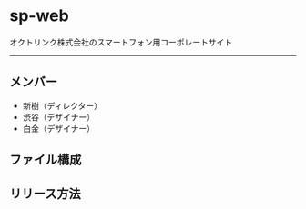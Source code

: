 # sp-web
オクトリンク株式会社のスマートフォン用コーポレートサイト

---

## メンバー

* 新樹（ディレクター）
* 渋谷（デザイナー）
* 白金（デザイナー）

## ファイル構成

## リリース方法
